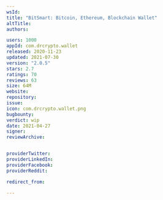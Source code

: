 ```yaml
---
wsId: 
title: "BitSmart: Bitcoin, Ethereum, Blockchain Wallet"
altTitle: 
authors:

users: 1000
appId: com.drcrypto.wallet
released: 2020-11-23
updated: 2021-07-30
version: "2.0.5"
stars: 2.7
ratings: 70
reviews: 63
size: 64M
website: 
repository: 
issue: 
icon: com.drcrypto.wallet.png
bugbounty: 
verdict: wip
date: 2021-04-27
signer: 
reviewArchive:


providerTwitter: 
providerLinkedIn: 
providerFacebook: 
providerReddit: 

redirect_from:

---
```



